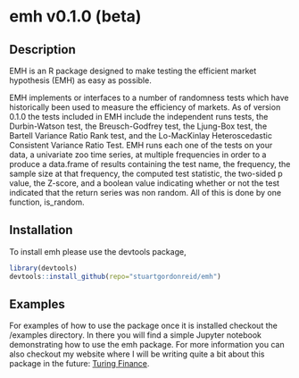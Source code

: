 # emh v0.1.0 (beta)

## Description

EMH is an R package designed to make testing the efficient market hypothesis (EMH) as easy as possible. 

EMH implements or interfaces to a number of randomness tests which have historically been used to measure the efficiency
of markets. As of version 0.1.0 the tests included in EMH include the independent runs tests, the Durbin-Watson test, 
the Breusch-Godfrey test, the Ljung-Box test, the Bartell Variance Ratio Rank test, and the Lo-MacKinlay Heteroscedastic
Consistent Variance Ratio Test. EMH runs each one of the tests on your data, a univariate zoo time series, at multiple 
frequencies in order to a produce a data.frame of results containing the test name, the frequency, the sample size at
that frequency, the computed test statistic, the two-sided p value, the Z-score, and a boolean value indicating whether
or not the test indicated that the return series was non random. All of this is done by one function, is_random.

## Installation

To install emh please use the devtools package,

```R
library(devtools)
devtools::install_github(repo="stuartgordonreid/emh")
```

## Examples

For examples of how to use the package once it is installed checkout the /examples directory. In there you will find a 
simple Jupyter notebook demonstrating how to use the emh package. For more information you can also checkout my website 
where I will be writing quite a bit about this package in the future: [Turing Finance](www.turingfinance.com).
